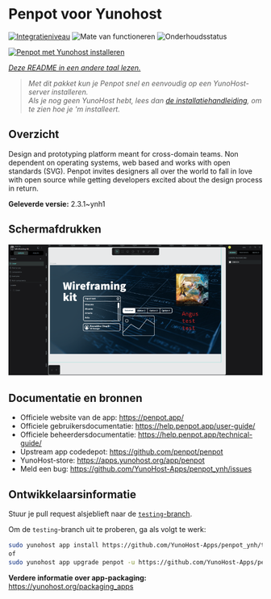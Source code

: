 <!--
NB: Deze README is automatisch gegenereerd door <https://github.com/YunoHost/apps/tree/master/tools/readme_generator>
Hij mag NIET handmatig aangepast worden.
-->

# Penpot voor Yunohost

[![Integratieniveau](https://dash.yunohost.org/integration/penpot.svg)](https://ci-apps.yunohost.org/ci/apps/penpot/) ![Mate van functioneren](https://ci-apps.yunohost.org/ci/badges/penpot.status.svg) ![Onderhoudsstatus](https://ci-apps.yunohost.org/ci/badges/penpot.maintain.svg)

[![Penpot met Yunohost installeren](https://install-app.yunohost.org/install-with-yunohost.svg)](https://install-app.yunohost.org/?app=penpot)

*[Deze README in een andere taal lezen.](./ALL_README.md)*

> *Met dit pakket kun je Penpot snel en eenvoudig op een YunoHost-server installeren.*  
> *Als je nog geen YunoHost hebt, lees dan [de installatiehandleiding](https://yunohost.org/install), om te zien hoe je 'm installeert.*

## Overzicht

Design and prototyping platform meant for cross-domain teams. Non dependent on operating systems, web based and works with open standards (SVG). Penpot invites designers all over the world to fall in love with open source while getting developers excited about the design process in return.

**Geleverde versie:** 2.3.1~ynh1

## Schermafdrukken

![Schermafdrukken van Penpot](./doc/screenshots/penpot.png)

## Documentatie en bronnen

- Officiele website van de app: <https://penpot.app/>
- Officiele gebruikersdocumentatie: <https://help.penpot.app/user-guide/>
- Officiele beheerdersdocumentatie: <https://help.penpot.app/technical-guide/>
- Upstream app codedepot: <https://github.com/penpot/penpot>
- YunoHost-store: <https://apps.yunohost.org/app/penpot>
- Meld een bug: <https://github.com/YunoHost-Apps/penpot_ynh/issues>

## Ontwikkelaarsinformatie

Stuur je pull request alsjeblieft naar de [`testing`-branch](https://github.com/YunoHost-Apps/penpot_ynh/tree/testing).

Om de `testing`-branch uit te proberen, ga als volgt te werk:

```bash
sudo yunohost app install https://github.com/YunoHost-Apps/penpot_ynh/tree/testing --debug
of
sudo yunohost app upgrade penpot -u https://github.com/YunoHost-Apps/penpot_ynh/tree/testing --debug
```

**Verdere informatie over app-packaging:** <https://yunohost.org/packaging_apps>
